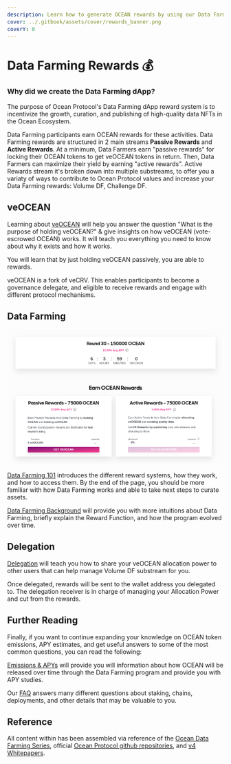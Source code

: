 ```yaml
---
description: Learn how to generate OCEAN rewards by using our Data Farming dApp
cover: ../.gitbook/assets/cover/rewards_banner.png
coverY: 0
---
```


# Data Farming Rewards 💰

### Why did we create the Data Farming dApp?

The purpose of Ocean Protocol's Data Farming dApp reward system is to incentivize the growth, curation, and publishing of high-quality data NFTs in the Ocean Ecosystem.  

Data Farming participants earn OCEAN rewards for these activities.
Data Farming rewards are structured in 2 main streams **Passive Rewards** and **Active Rewards**. At a minimum, Data Farmers earn "passive rewards" for locking their OCEAN tokens to get veOCEAN tokens in return. Then, Data Farmers can maximize their yield by earning "active rewards". Active Rewards stream it's broken down into multiple substreams, to offer you a variaty of ways to contribute to Ocean Protocol values and increase your Data Farming rewards: Volume DF, Challenge DF.

## veOCEAN

Learning about [veOCEAN](veocean.md) will help you answer the question "What is the purpose of holding veOCEAN?" & give insights on how veOCEAN (vote-escrowed OCEAN) works. It will teach you everything you need to know about why it exists and how it works.

You will learn that by just holding veOCEAN passively, you are able to rewards.

veOCEAN is a fork of veCRV. This enables participants to become a governance delegate, and eligible to receive rewards and engage with different protocol mechanisms.

## Data Farming

![DF Rewards Page](../.gitbook/assets/rewards/df_rewards_page.png)

[Data Farming 101](df-intro.md) introduces the different reward systems, how they work, and how to access them. By the end of the page, you should be more familiar with how Data Farming works and able to take next steps to curate assets.

[Data Farming Background](df-max-out-yield.md) will provide you with more intuitions about Data Farming, briefly explain the Reward Function, and how the program evolved over time.

## Delegation

[Delegation](..user-guides/data-farming/how-to-farm-delegate.md) will teach you how to share your veOCEAN allocation power to other users that can help manage Volume DF substream for you.

Once delegated, rewards will be sent to the wallet address you delegated to. The delegation receiver is in charge of managing your Allocation Power and cut from the rewards.

## Further Reading

Finally, if you want to continue expanding your knowledge on OCEAN token emissions, APY estimates, and get useful answers to some of the most common questions, you can read the following:

[Emissions & APYs](df-emissions-apys.md) will provide you will information about how OCEAN will be released over time through the Data Farming program and provide you with APY studies.

Our [FAQ](../discover/faq.md) answers many different questions about staking, chains, deployments, and other details that may be valuable to you.

## Reference

All content within has been assembled via reference of the [Ocean Data Farming Series](https://blog.oceanprotocol.com/ocean-data-farming-series-c7922f1d0e45), official [Ocean Protocol github repositories](https://github.com/oceanprotocol/), and [v4 Whitepapers](https://oceanprotocol.com/tech-whitepaper.pdf).
